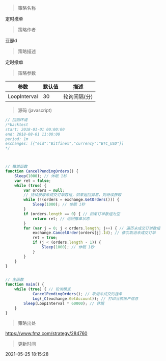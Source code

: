 
> 策略名称

定时撤单

> 策略作者

亚瑟d

> 策略描述

定时撤单

> 策略参数



|参数|默认值|描述|
|----|----|----|
|LoopInterval|30|轮询间隔(分)|


> 源码 (javascript)

``` javascript
// 回测环境
/*backtest
start: 2018-01-01 00:00:00
end: 2018-08-01 11:00:00
period: 1m
exchanges: [{"eid":"Bitfinex","currency":"BTC_USD"}]
*/



// 撤单函数
function CancelPendingOrders() {
    Sleep(1000); // 休眠 1秒
    var ret = false;
    while (true) {
        var orders = null;
        // 持续获取未成交订单数组，如果返回异常，则继续获取
        while (!(orders = exchange.GetOrders())) {
            Sleep(1000); // 休眠 1秒
        }
        if (orders.length == 0) { // 如果订单数组为空
            return ret; // 返回撤单状态
        }
        for (var j = 0; j < orders.length; j++) { // 遍历未成交订单数组
            exchange.CancelOrder(orders[j].Id); // 依次取消未成交订单
            ret = true;
            if (j < (orders.length - 1)) {
                Sleep(1000); // 休眠 1秒
            }
        }
    }
}


// 主函数
function main() {
    while (true) { // 轮询模式
            CancelPendingOrders(); // 取消未成交的挂单
            Log(_C(exchange.GetAccount)); // 打印当前账户信息
        Sleep(LoopInterval * 60000); // 休眠
    }
}
```

> 策略出处

https://www.fmz.com/strategy/284760

> 更新时间

2021-05-25 18:15:28
